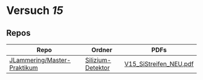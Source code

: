 # Versuch *15*

## Repos

|                               Repo                               |                                             Ordner                                              |                                                                                   PDFs                                                                                   |
|------------------------------------------------------------------|-------------------------------------------------------------------------------------------------|--------------------------------------------------------------------------------------------------------------------------------------------------------------------------|
|[JLammering/Master-Praktikum](../repo/JLammering/Master-Praktikum)|[Silizium-Detektor](https://github.com/JLammering/Master-Praktikum/tree/master/Silizium-Detektor)|[V15_SiStreifen_NEU.pdf](https://docs.google.com/viewer?url=https://raw.githubusercontent.com/JLammering/Master-Praktikum/master/Silizium-Detektor/V15_SiStreifen_NEU.pdf)|
